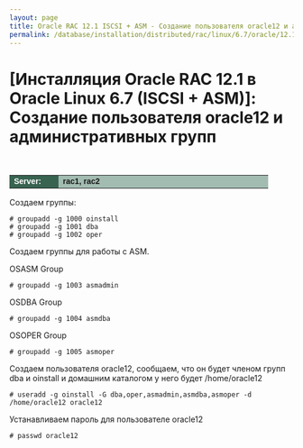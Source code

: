 ```yaml
---
layout: page
title: Oracle RAC 12.1 ISCSI + ASM - Создание пользователя oracle12 и административных групп
permalink: /database/installation/distributed/rac/linux/6.7/oracle/12.1/iscsi-asm/users-and-groups-creation/
---
```


# [Инсталляция Oracle RAC 12.1 в Oracle Linux 6.7 (ISCSI + ASM)]: Создание пользователя oracle12 и административных групп

<br/>

<table cellpadding="4" cellspacing="2" align="center" border="0" width="100%">

<tr>
<td style="color: rgb(255, 255, 255);" bgcolor="#386351" width="14%"><span style="font-family: Arial,Helvetica,sans-serif; font-size: 14px;"><strong>Server:</strong></span></td>
<td height="20" bgcolor="#a2bcb1" width="60%"><span style="font-family: Arial,Helvetica,sans-serif; font-size: 14px;"><strong>rac1, rac2</strong></span></td>
</tr>

</table>

Создаем группы:

    # groupadd -g 1000 oinstall
    # groupadd -g 1001 dba
    # groupadd -g 1002 oper

Создаем группы для работы с ASM.

OSASM Group

    # groupadd -g 1003 asmadmin

OSDBA Group

    # groupadd -g 1004 asmdba

OSOPER Group

    # groupadd -g 1005 asmoper

Создаем пользователя oracle12, сообщаем, что он будет членом групп dba и oinstall и домашним каталогом у него будет /home/oracle12

    # useradd -g oinstall -G dba,oper,asmadmin,asmdba,asmoper -d /home/oracle12 oracle12

Устанавливаем пароль для пользователе oracle12

    # passwd oracle12

